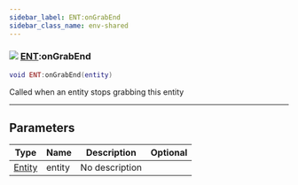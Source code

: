 ```yaml
---
sidebar_label: ENT:onGrabEnd
sidebar_class_name: env-shared
---
```


### ![](/img/wiki/shared.png) [ENT](../ent/README.md):onGrabEnd

```lua
void ENT:onGrabEnd(entity)
```

Called when an entity stops grabbing this entity<br/>

-----------------
## Parameters

| Type   | Name | Description | Optional |
| ------ | ---- | ----------- | -------: |
| [Entity](../entity/README.md) | entity | No description |   |

